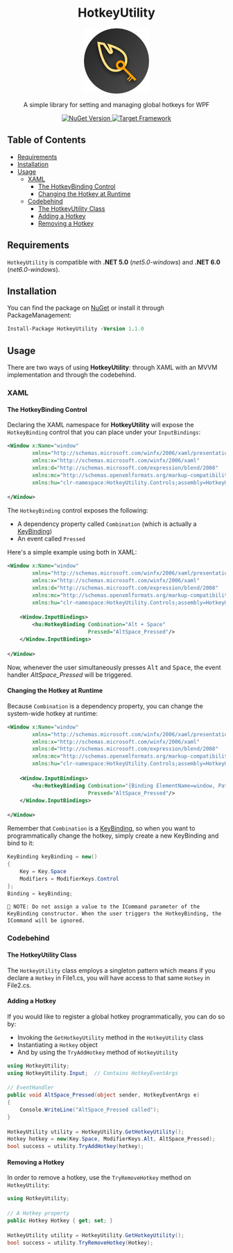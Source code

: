 <h1 align="center">HotkeyUtility</h1>

<p align="center">
	<img src="https://raw.githubusercontent.com/giosali/HotkeyUtility/main/ext/HotkeyUtility-logo.png" width="150">
</p>

<p align="center">
	A simple library for setting and managing global hotkeys for WPF	
</p>

<p align="center">
    <a href="https://www.nuget.org/packages/HotkeyUtility">
        <img src="https://img.shields.io/nuget/v/HotkeyUtility?logo=nuget" alt="NuGet Version">
    </a>
    <a href="https://github.com/giosali/HotkeyUtility/blob/main/HotkeyUtility/HotkeyUtility.csproj">
        <img src="https://img.shields.io/badge/dynamic/xml?color=%23512bd4&label=target&logo=.net&query=%2F%2FTargetFramework[1]&url=https%3A%2F%2Fraw.githubusercontent.com%2Fgiosali%2FHotkeyUtility%2Fmain%2FHotkeyUtility%2FHotkeyUtility.csproj" alt="Target Framework">
    </a>
</p>

## Table of Contents

- [Requirements](#requirements)
- [Installation](#installation)
- [Usage](#usage)
  * [XAML](#xaml)
    + [The HotkeyBinding Control](#the-hotkeybinding-control)
    + [Changing the Hotkey at Runtime](#changing-the-hotkey-at-runtime)
  * [Codebehind](#codebehind)
    + [The HotkeyUtility Class](#the-hotkeyutility-class)
    + [Adding a Hotkey](#adding-a-hotkey)
    + [Removing a Hotkey](#removing-a-hotkey)

## Requirements

`HotkeyUtility` is compatible with **.NET 5.0** (*net5.0-windows*) and **.NET 6.0** (*net6.0-windows*).

## Installation

You can find the package on [NuGet](https://www.nuget.org/packages/HotkeyUtility) or install it through PackageManagement:

```ps
Install-Package HotkeyUtility -Version 1.1.0
```

## Usage

There are two ways of using **HotkeyUtility**: through XAML with an MVVM implementation and through the codebehind.

### XAML

#### The HotkeyBinding Control

Declaring the XAML namespace for **HotkeyUtility** will expose the `HotkeyBinding` control that you can place under your `InputBindings`:

```xml
<Window x:Name="window"
        xmlns="http://schemas.microsoft.com/winfx/2006/xaml/presentation"
        xmlns:x="http://schemas.microsoft.com/winfx/2006/xaml"
        xmlns:d="http://schemas.microsoft.com/expression/blend/2008"
        xmlns:mc="http://schemas.openxmlformats.org/markup-compatibility/2006"
        xmlns:hu="clr-namespace:HotkeyUtility.Controls;assembly=HotkeyUtility">
    
</Window>
```

The `HotkeyBinding` control exposes the following:

* A dependency property called `Combination` (which is actually a [KeyBinding](https://docs.microsoft.com/en-us/dotnet/api/system.windows.input.keybinding?view=windowsdesktop-6.0))
* An event called `Pressed`

Here's a simple example using both in XAML:

```xml
<Window x:Name="window"
        xmlns="http://schemas.microsoft.com/winfx/2006/xaml/presentation"
        xmlns:x="http://schemas.microsoft.com/winfx/2006/xaml"
        xmlns:d="http://schemas.microsoft.com/expression/blend/2008"
        xmlns:mc="http://schemas.openxmlformats.org/markup-compatibility/2006"
        xmlns:hu="clr-namespace:HotkeyUtility.Controls;assembly=HotkeyUtility">

    <Window.InputBindings>
        <hu:HotkeyBinding Combination="Alt + Space"
                          Pressed="AltSpace_Pressed"/>
    </Window.InputBindings>

</Window>
```

Now, whenever the user simultaneously presses <kbd>Alt</kbd> and <kbd>Space</kbd>, the event handler *AltSpace_Pressed* will be triggered.

#### Changing the Hotkey at Runtime

Because `Combination` is a dependency property, you can change the system-wide hotkey at runtime:

```xml
<Window x:Name="window"
        xmlns="http://schemas.microsoft.com/winfx/2006/xaml/presentation"
        xmlns:x="http://schemas.microsoft.com/winfx/2006/xaml"
        xmlns:d="http://schemas.microsoft.com/expression/blend/2008"
        xmlns:mc="http://schemas.openxmlformats.org/markup-compatibility/2006"
        xmlns:hu="clr-namespace:HotkeyUtility.Controls;assembly=HotkeyUtility">

    <Window.InputBindings>
        <hu:HotkeyBinding Combination="{Binding ElementName=window, Path=Binding}"
                          Pressed="AltSpace_Pressed"/>
    </Window.InputBindings>

</Window>
```

Remember that `Combination` is a [KeyBinding](https://docs.microsoft.com/en-us/dotnet/api/system.windows.input.keybinding?view=windowsdesktop-6.0), so when you want to programmatically change the hotkey, simply create a new KeyBinding and bind to it:

```cs
KeyBinding keyBinding = new()
{
    Key = Key.Space
    Modifiers = ModifierKeys.Control
};
Binding = keyBinding;
```

```
📝 NOTE: Do not assign a value to the ICommand parameter of the KeyBinding constructor. When the user triggers the HotkeyBinding, the ICommand will be ignored.
```

### Codebehind

#### The HotkeyUtility Class

The `HotkeyUtility` class employs a singleton pattern which means if you declare a `Hotkey` in File1.cs, you will have access to that same `Hotkey` in File2.cs.

#### Adding a Hotkey

If you would like to register a global hotkey programmatically, you can do so by: 

* Invoking the `GetHotkeyUtility` method in the `HotkeyUtility` class
* Instantiating a `Hotkey` object
* And by using the `TryAddHotkey` method of `HotkeyUtility`

```cs
using HotkeyUtility;
using HotkeyUtility.Input;  // Contains HotkeyEventArgs

// EventHandler
public void AltSpace_Pressed(object sender, HotkeyEventArgs e)
{
    Console.WriteLine("AltSpace_Pressed called");
}

HotkeyUtility utility = HotkeyUtility.GetHotkeyUtility();
Hotkey hotkey = new(Key.Space, ModifierKeys.Alt, AltSpace_Pressed);
bool success = utility.TryAddHotkey(hotkey);
```

#### Removing a Hotkey

In order to remove a hotkey, use the `TryRemoveHotkey` method on `HotkeyUtility`:

```cs
using HotkeyUtility;

// A Hotkey property
public Hotkey Hotkey { get; set; }

HotkeyUtility utility = HotkeyUtility.GetHotkeyUtility();
bool success = utility.TryRemoveHotkey(Hotkey);
```
